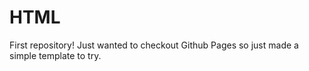 # HTML
First repository!
Just wanted to checkout Github Pages so just made a simple template to try.
